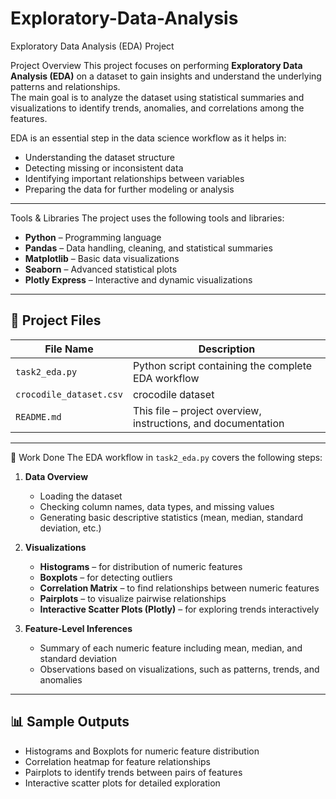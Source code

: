 # Exploratory-Data-Analysis
 Exploratory Data Analysis (EDA) Project

Project Overview
This project focuses on performing **Exploratory Data Analysis (EDA)** on a dataset to gain insights and understand the underlying patterns and relationships.  
The main goal is to analyze the dataset using statistical summaries and visualizations to identify trends, anomalies, and correlations among the features.  

EDA is an essential step in the data science workflow as it helps in:
- Understanding the dataset structure  
- Detecting missing or inconsistent data  
- Identifying important relationships between variables  
- Preparing the data for further modeling or analysis  

---

Tools & Libraries
The project uses the following tools and libraries:  
- **Python** – Programming language  
- **Pandas** – Data handling, cleaning, and statistical summaries  
- **Matplotlib** – Basic data visualizations  
- **Seaborn** – Advanced statistical plots  
- **Plotly Express** – Interactive and dynamic visualizations  

---

## 📂 Project Files
| File Name | Description |
|-----------|-------------|
| `task2_eda.py` | Python script containing the complete EDA workflow |
| `crocodile_dataset.csv` | crocodile dataset |
| `README.md` | This file – project overview, instructions, and documentation |

---

📝 Work Done
The EDA workflow in `task2_eda.py` covers the following steps:

1. **Data Overview**
   - Loading the dataset  
   - Checking column names, data types, and missing values  
   - Generating basic descriptive statistics (mean, median, standard deviation, etc.)  

2. **Visualizations**
   - **Histograms** – for distribution of numeric features  
   - **Boxplots** – for detecting outliers  
   - **Correlation Matrix** – to find relationships between numeric features  
   - **Pairplots** – to visualize pairwise relationships  
   - **Interactive Scatter Plots (Plotly)** – for exploring trends interactively  

3. **Feature-Level Inferences**
   - Summary of each numeric feature including mean, median, and standard deviation  
   - Observations based on visualizations, such as patterns, trends, and anomalies  

---

## 📊 Sample Outputs
- Histograms and Boxplots for numeric feature distribution  
- Correlation heatmap for feature relationships  
- Pairplots to identify trends between pairs of features  
- Interactive scatter plots for detailed exploration  
